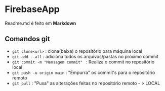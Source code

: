 # FirebaseApp
Readme.md é feito em **Markdown**
## Comandos git

- ``git clone<url>`` : clona(baixa) o repositório para máquina local
- ``git add --all`` : adiciona todos os arquivos/pastas no próximo commit
- ``git commit -m "Mensagem commit" `` : Realiza o commit no repositório local
- ``git push -u origin main`` : "Empurra" os commit's para o repositório remoto
- ``git pull`` : "Puxa" as alterações feitas no repositório remoto - > LOCAL
